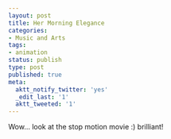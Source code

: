 ```yaml
---
layout: post
title: Her Morning Elegance
categories:
- Music and Arts
tags:
- animation
status: publish
type: post
published: true
meta:
  aktt_notify_twitter: 'yes'
  _edit_last: '1'
  aktt_tweeted: '1'
---
```

Wow... look at the stop motion movie :) brilliant!
